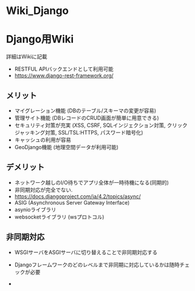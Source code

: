 # Wiki_Django
# Django用Wiki

詳細はWikiに記載<br />

+ RESTFUL APIバックエンドとして利用可能
+ https://www.django-rest-framework.org/

## メリット
+ マイグレーション機能 (DBのテーブル/スキーマの変更が容易)
+ 管理サイト機能 (DBレコードのCRUD画面が簡単に用意できる)
+ セキュリティ対策が充実 (XSS, CSRF, SQLインジェクション対策, クリックジャッキング対策, SSL/TSL:HTTPS, パスワード暗号化)
+ キャッシュの利用が容易
+ GeoDjango機能 (地理空間データが利用可能)

## デメリット
+ ネットワーク越しのI/O待ちでアプリ全体が一時待機になる(同期的)
+ 非同期対応が完全でない.
+ https://docs.djangoproject.com/ja/4.2/topics/async/
+ ASIG (Asynchronous Server Gateway Interface)
+ asynioライブラリ
+ websocketライブラリ (wsプロトコル)

## 非同期対応
+ WSGIサーバをASGIサーバに切り替えることで非同期対応する
+ Djangoフレームワークのどのレベルまで非同期に対応しているかは随時チェックが必要

+ 
